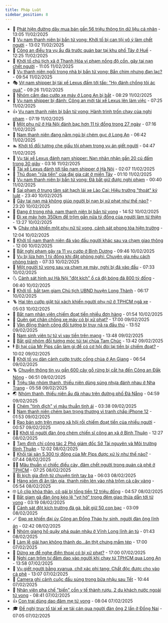 ```yaml
---
title: Pháp Luật
sidebar_position: 8
---
```


<!-- dantri-phap-luat:START -->
- 🌊 [Phát hiện đường dây mua bán gần 56 triệu thông tin dữ liệu cá nhân](https://dantri.com.vn/phap-luat/phat-hien-duong-day-mua-ban-gan-56-trieu-thong-tin-du-lieu-ca-nhan-20250211193148631.htm) - 13:05 11/02/2025
- 🐲 [Vụ nam thanh niên bị bắn tử vong: Khởi tố bị can tội vô ý làm chết người](https://dantri.com.vn/phap-luat/vu-nam-thanh-nien-bi-ban-tu-vong-khoi-to-bi-can-toi-vo-y-lam-chet-nguoi-20250211183930345.htm) - 13:02 11/02/2025
- 🌁 [Công an điều tra vụ ẩu đả trước quán bar tại khu phố Tây ở Huế](https://dantri.com.vn/phap-luat/cong-an-dieu-tra-vu-au-da-truoc-quan-bar-tai-khu-pho-tay-o-hue-20250211190005611.htm) - 12:25 11/02/2025
- 🎃 [Khởi tố chủ tịch xã ở Thanh Hóa vi phạm nồng độ cồn, gây tai nạn chết người](https://dantri.com.vn/phap-luat/khoi-to-chu-tich-xa-o-thanh-hoa-vi-pham-nong-do-con-gay-tai-nan-chet-nguoi-20250211175046996.htm) - 11:05 11/02/2025
- 🦅 [Vụ thanh niên ngồi trong nhà bị bắn tử vong: Bắn chim nhưng đạn lạc?](https://dantri.com.vn/phap-luat/vu-thanh-nien-ngoi-trong-nha-bi-ban-tu-vong-ban-chim-nhung-dan-lac-20250211153303222.htm) - 09:54 11/02/2025
- 🎭 [Vợ nam shipper bị tài xế Lexus đấm tới tấp: &quot;Họ đánh chồng tôi ác quá&quot;](https://dantri.com.vn/phap-luat/vo-nam-shipper-bi-tai-xe-lexus-dam-toi-tap-ho-danh-chong-toi-ac-qua-20250211161634104.htm) - 09:26 11/02/2025
- 🤗 [Nhóm cầm dao cướp xe máy ở Long An bị bắt](https://dantri.com.vn/phap-luat/nhom-cam-dao-cuop-xe-may-o-long-an-bi-bat-20250211152342964.htm) - 08:29 11/02/2025
- 🚀 [Vụ nam shipper bị đánh: Công an mời tài xế Lexus lên làm việc](https://dantri.com.vn/phap-luat/vu-nam-shipper-bi-danh-cong-an-moi-tai-xe-lexus-len-lam-viec-20250211140457073.htm) - 07:25 11/02/2025
- 👍 [Vụ nam thanh niên bị bắn tử vong: Hành trình trốn chạy của nghi phạm](https://dantri.com.vn/phap-luat/vu-nam-thanh-nien-bi-ban-tu-vong-hanh-trinh-tron-chay-cua-nghi-pham-20250211134830156.htm) - 07:19 11/02/2025
- 🧐 [Một phụ nữ ở Hà Nội đánh bạc hơn 11 tỷ đồng trong 27 ngày](https://dantri.com.vn/phap-luat/mot-phu-nu-o-ha-noi-danh-bac-hon-11-ty-dong-trong-27-ngay-20250211141102097.htm) - 07:16 11/02/2025
- 🫶 [Nam thanh niên đang nằm ngủ bị chém gục ở Long An](https://dantri.com.vn/phap-luat/nam-thanh-nien-dang-nam-ngu-bi-chem-guc-o-long-an-20250211133209762.htm) - 06:42 11/02/2025
- 🏊 [Khởi tố đối tượng che giấu tội phạm trong vụ án giết người](https://dantri.com.vn/phap-luat/khoi-to-doi-tuong-che-giau-toi-pham-trong-vu-an-giet-nguoi-20250211113040832.htm) - 04:47 11/02/2025
- 🌋 [Vụ tài xế Lexus đánh nam shipper: Nạn nhân nhận gần 20 cú đấm trong 30 giây](https://dantri.com.vn/phap-luat/vu-tai-xe-lexus-danh-nam-shipper-nan-nhan-nhan-gan-20-cu-dam-trong-30-giay-20250211100544294.htm) - 03:16 11/02/2025
- 👹 [Tài xế Lexus đánh tới tấp nam shipper ở Hà Nội](https://dantri.com.vn/phap-luat/tai-xe-lexus-danh-toi-tap-nam-shipper-o-ha-noi-20250211090512676.htm) - 02:07 11/02/2025
- 🫣 [Thủ đoạn &quot;rửa tiền&quot; của đại gia cát ở miền Tây](https://dantri.com.vn/phap-luat/thu-doan-rua-tien-cua-dai-gia-cat-o-mien-tay-20250210114018266.htm) - 01:10 11/02/2025
- 🎃 [Vụ nam thanh niên bị bắn tử vong: Đã bắt giữ được nghi phạm](https://dantri.com.vn/phap-luat/vu-nam-thanh-nien-bi-ban-tu-vong-da-bat-giu-duoc-nghi-pham-20250211070059902.htm) - 00:40 11/02/2025
- 🌝 [Sai phạm ở trung tâm sát hạch lái xe Lào Cai: Hiệu trưởng &quot;thoát&quot; kỷ luật](https://dantri.com.vn/phap-luat/sai-pham-o-trung-tam-sat-hach-lai-xe-lao-cai-hieu-truong-thoat-ky-luat-20250210232627679.htm) - 23:40 10/02/2025
- 🚀 [Gây tai nạn mà không giúp người bị nạn bị xử phạt như thế nào?](https://dantri.com.vn/phap-luat/gay-tai-nan-ma-khong-giup-nguoi-bi-nan-bi-xu-phat-nhu-the-nao-20250210235058311.htm) - 23:20 10/02/2025
- 🥷 [Đang ở trong nhà, nam thanh niên bị bắn tử vong](https://dantri.com.vn/phap-luat/dang-o-trong-nha-nam-thanh-nien-bi-ban-tu-vong-20250210213855849.htm) - 14:52 10/02/2025
- 👺 [Đi xe máy hơn 350km để trộm gần nửa tỷ đồng của người làm từ thiện](https://dantri.com.vn/phap-luat/di-xe-may-hon-350km-de-trom-gan-nua-ty-dong-cua-nguoi-lam-tu-thien-20250210195319364.htm) - 13:27 10/02/2025
- 🪜 [Cháy nhà khiến một phụ nữ tử vong, cảnh sát phong tỏa hiện trường](https://dantri.com.vn/phap-luat/chay-nha-khien-mot-phu-nu-tu-vong-canh-sat-phong-toa-hien-truong-20250210182616306.htm) - 12:04 10/02/2025
- 🦄 [Khởi tố nam thanh niên đá vào đầu người khác sau va chạm giao thông](https://dantri.com.vn/phap-luat/khoi-to-nam-thanh-nien-da-vao-dau-nguoi-khac-sau-va-cham-giao-thong-20250210173619862.htm) - 12:00 10/02/2025
- 🦍 [Bắt nghi phạm gây ra 11 vụ cướp ở Bình Dương](https://dantri.com.vn/phap-luat/bat-nghi-pham-gay-ra-11-vu-cuop-o-binh-duong-20250210155424023.htm) - 09:46 10/02/2025
- 🌁 [Vụ bị lừa hơn 1 tỷ đồng khi đặt phòng nghỉ: Chuyên gia nêu cách phòng tránh](https://dantri.com.vn/phap-luat/vu-bi-lua-hon-1-ty-dong-khi-dat-phong-nghi-chuyen-gia-neu-cach-phong-tranh-20250210142325354.htm) - 07:33 10/02/2025
- 💯 [Một người tử vong sau va chạm xe máy, nghi bị đá vào đầu](https://dantri.com.vn/phap-luat/mot-nguoi-tu-vong-sau-va-cham-xe-may-nghi-bi-da-vao-dau-20250210140426466.htm) - 07:33 10/02/2025
- 🌜 [Cảnh sát hình sự Hà Nội &quot;đột kích&quot; ổ cá độ bóng đá 800 tỷ đồng](https://dantri.com.vn/phap-luat/canh-sat-hinh-su-ha-noi-dot-kich-o-ca-do-bong-da-800-ty-dong-20250210132838505.htm) - 06:40 10/02/2025
- 👹 [Khởi tố, bắt tạm giam Chủ tịch UBND huyện Long Thành](https://dantri.com.vn/phap-luat/khoi-to-bat-tam-giam-chu-tich-ubnd-huyen-long-thanh-20250210122506626.htm) - 06:17 10/02/2025
- 🪜 [Hai tên cướp giật túi xách khiến người phụ nữ ở TPHCM ngã xe](https://dantri.com.vn/phap-luat/hai-ten-cuop-giat-tui-xach-khien-nguoi-phu-nu-o-tphcm-nga-xe-20250210113012350.htm) - 05:03 10/02/2025
- 🦩 [Bắt nam nhân viên chiếm đoạt tiền nhiều đơn hàng](https://dantri.com.vn/phap-luat/bat-nam-nhan-vien-chiem-doat-tien-nhieu-don-hang-20250210082204090.htm) - 01:54 10/02/2025
- 💂 [Quên gạt chân chống xe máy có bị xử phạt?](https://dantri.com.vn/phap-luat/quen-gat-chan-chong-xe-may-co-bi-xu-phat-20250209173028698.htm) - 17:00 09/02/2025
- 💃 [Vận động thành công đối tượng bị truy nã ra đầu thú](https://dantri.com.vn/phap-luat/van-dong-thanh-cong-doi-tuong-bi-truy-na-ra-dau-thu-20250209201655067.htm) - 13:52 09/02/2025
- 🧐 [Nam sinh viên tự tử vì vay tiền trên mạng](https://dantri.com.vn/phap-luat/nam-sinh-vien-tu-tu-vi-vay-tien-tren-mang-20250209195831278.htm) - 13:48 09/02/2025
- 🤗 [Bắt giữ nhóm đối tượng móc túi tại chùa Tam Chúc](https://dantri.com.vn/phap-luat/bat-giu-nhom-doi-tuong-moc-tui-tai-chua-tam-chuc-20250209193429643.htm) - 13:42 09/02/2025
- 🕴 [Bị hại của Mr Pips cần làm gì để có cơ hội đòi lại tiền bị chiếm đoạt?](https://dantri.com.vn/phap-luat/bi-hai-cua-mr-pips-can-lam-gi-de-co-co-hoi-doi-lai-tien-bi-chiem-doat-20250209165421600.htm) - 10:02 09/02/2025
- 🐎 [Khởi tố vụ dàn cảnh cướp trước cổng chùa ở An Giang](https://dantri.com.vn/phap-luat/khoi-to-vu-dan-canh-cuop-truoc-cong-chua-o-an-giang-20250209131351290.htm) - 06:54 09/02/2025
- 🪜 [Chuyển thông tin vụ gần 600 cây gỗ rừng bị cắt hạ đến Công an Đắk Nông](https://dantri.com.vn/phap-luat/chuyen-thong-tin-vu-gan-600-cay-go-rung-bi-cat-ha-den-cong-an-dak-nong-20250209130156509.htm) - 06:51 09/02/2025
- 🤭 [Triệu tập nhóm thanh, thiếu niên dùng súng nhựa đánh nhau ở Nha Trang](https://dantri.com.vn/phap-luat/trieu-tap-nhom-thanh-thieu-nien-dung-sung-nhua-danh-nhau-o-nha-trang-20250209115215192.htm) - 05:58 09/02/2025
- 🌏 [Nhóm thanh, thiếu niên ẩu đả nhau trên đường phố Đà Nẵng](https://dantri.com.vn/phap-luat/nhom-thanh-thieu-nien-au-da-nhau-tren-duong-pho-da-nang-20250209112428675.htm) - 04:59 09/02/2025
- 🎃 [Chém &quot;tình địch&quot; vì mâu thuẫn tình ái](https://dantri.com.vn/phap-luat/chem-tinh-dich-vi-mau-thuan-tinh-ai-20250209102814671.htm) - 03:38 09/02/2025
- 🗽 [Nam thanh niên chém bạn trọng thương vì tranh chấp iPhone 12](https://dantri.com.vn/phap-luat/nam-thanh-nien-chem-ban-trong-thuong-vi-tranh-chap-iphone-12-20250209083516803.htm) - 01:53 09/02/2025
- 🌁 [Rao bán sơn trên mạng xã hội rồi chiếm đoạt tiền của nhiều người](https://dantri.com.vn/phap-luat/rao-ban-son-tren-mang-xa-hoi-roi-chiem-doat-tien-cua-nhieu-nguoi-20250202131152610.htm) - 00:57 09/02/2025
- 🧑‍💻 [Khởi tố người đàn ông chém chiến sĩ công an xã ở Bình Thuận](https://dantri.com.vn/phap-luat/khoi-to-nguoi-dan-ong-chem-chien-si-cong-an-xa-o-binh-thuan-20250208181705456.htm) - 12:27 08/02/2025
- 🌮 [Tạm đình chỉ công tác 2 Phó giám đốc Sở Tài nguyên và Môi trường Bình Thuận](https://dantri.com.vn/phap-luat/tam-dinh-chi-cong-tac-2-pho-giam-doc-so-tai-nguyen-va-moi-truong-binh-thuan-20250208180435638.htm) - 12:02 08/02/2025
- 🤗 [Khối tài sản 5.300 tỷ đồng của Mr Pips được xử lý như thế nào?](https://dantri.com.vn/phap-luat/khoi-tai-san-5300-ty-dong-cua-mr-pips-duoc-xu-ly-nhu-the-nao-20250208130231685.htm) - 07:44 08/02/2025
- 👨‍🏫 [Mâu thuẫn vì chiếc điếu cày, đâm chết người trong quán cà phê ở TPHCM](https://dantri.com.vn/phap-luat/mau-thuan-vi-chiec-dieu-cay-dam-chet-nguoi-trong-quan-ca-phe-o-tphcm-20250208141226548.htm) - 07:25 08/02/2025
- 🎉 [Bi kịch gia đình từ chuyện tình tay ba](https://dantri.com.vn/phap-luat/bi-kich-gia-dinh-tu-chuyen-tinh-tay-ba-20250208093422894.htm) - 06:03 08/02/2025
- 🤗 [Hàng xóm đi ăn tân gia, thanh niên lẻn vào nhà trộm cả cây vàng](https://dantri.com.vn/phap-luat/hang-xom-di-an-tan-gia-thanh-nien-len-vao-nha-trom-ca-cay-vang-20250208105551779.htm) - 05:54 08/02/2025
- 🤓 [Lộ clip khỏa thân, cô gái bị tống tiền 12 triệu đồng](https://dantri.com.vn/phap-luat/lo-clip-khoa-than-co-gai-bi-tong-tien-12-trieu-dong-20250208100053222.htm) - 04:57 08/02/2025
- 👹 [Bắt giam gã đàn ông kéo lê &quot;vợ hờ&quot; trong đêm giao thừa dẫn tới tử vong](https://dantri.com.vn/phap-luat/bat-giam-ga-dan-ong-keo-le-vo-ho-trong-dem-giao-thua-dan-toi-tu-vong-20250208094521560.htm) - 03:19 08/02/2025
- 🐘 [Cảnh sát đột kích trường đá gà, bắt giữ 50 con bạc](https://dantri.com.vn/phap-luat/canh-sat-dot-kich-truong-da-ga-bat-giu-50-con-bac-20250208084841377.htm) - 03:09 08/02/2025
- 🪄 [Đạp xe khiến đại úy Công an Đồng Tháp hy sinh, người đàn ông lĩnh án](https://dantri.com.vn/phap-luat/dap-xe-khien-dai-uy-cong-an-dong-thap-hy-sinh-nguoi-dan-ong-linh-an-20250207135015246.htm) - 02:42 08/02/2025
- 💄 [Nhóm giang hồ quậy phá quán nhậu ở Vĩnh Long lĩnh án tù](https://dantri.com.vn/phap-luat/nhom-giang-ho-quay-pha-quan-nhau-o-vinh-long-linh-an-tu-20250207144855849.htm) - 01:43 08/02/2025
- 🐎 [Làm lễ giải hạn không thành do…ăn thịt chưng mắm tép](https://dantri.com.vn/phap-luat/lam-le-giai-han-khong-thanh-doan-thit-chung-mam-tep-20250207222111049.htm) - 17:00 07/02/2025
- 💯 [Dừng xe để nghe điện thoại có bị xử phạt?](https://dantri.com.vn/phap-luat/dung-xe-de-nghe-dien-thoai-co-bi-xu-phat-20250207223339447.htm) - 17:00 07/02/2025
- 💯 [Nghi can trộm tự đâm dao vào người khi chạy từ TPHCM qua Long An](https://dantri.com.vn/phap-luat/nghi-can-trom-tu-dam-dao-vao-nguoi-khi-chay-tu-tphcm-qua-long-an-20250207185102930.htm) - 13:58 07/02/2025
- 🌈 [Vụ giết người bằng xyanua, chở xác phi tang: Chất độc được cho vào cà phê](https://dantri.com.vn/phap-luat/vu-giet-nguoi-bang-xyanua-cho-xac-phi-tang-chat-doc-duoc-cho-vao-ca-phe-20250207193826754.htm) - 13:07 07/02/2025
- 🧠 [Camera ghi cảnh cuộc đấu súng trong bữa nhậu sau Tết](https://dantri.com.vn/phap-luat/camera-ghi-canh-cuoc-dau-sung-trong-bua-nhau-sau-tet-20250207172803197.htm) - 10:44 07/02/2025
- 🌈 [Nhân viên pha chế &quot;biến&quot; cồn y tế thành rượu, 2 du khách nước ngoài tử vong](https://dantri.com.vn/phap-luat/nhan-vien-pha-che-bien-con-y-te-thanh-ruou-2-du-khach-nuoc-ngoai-tu-vong-20250207152735634.htm) - 08:41 07/02/2025
- 👍 [Con trai dùng dao đâm mẹ tử vong](https://dantri.com.vn/phap-luat/con-trai-dung-dao-dam-me-tu-vong-20250207145412707.htm) - 08:04 07/02/2025
- 🎓 [Đề nghị truy tố tài xế xe tải cán qua người đàn ông 2 lần ở Đồng Nai](https://dantri.com.vn/phap-luat/de-nghi-truy-to-tai-xe-xe-tai-can-qua-nguoi-dan-ong-2-lan-o-dong-nai-20250207133633449.htm) - 07:05 07/02/2025<!-- dantri-phap-luat:END -->
